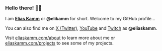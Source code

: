 ### Hello there! 👋🏻

I am [**Elias Kamm**](https://eliaskamm.com/) or **@elikamm** for short. Welcome to my GitHub profile...

You can also find me on [X (Twitter)](https://x.com/eliaskamm), [YouTube](https://www.youtube.com/@eliaskamm) and [Twitch](https://twitch.tv/eliaskamm) as **@eliaskamm**.

Visit [eliaskamm.com/about](https://eliaskamm.com/about/) to learn more about me or [eliaskamm.com/projects](https://eliaskamm.com/projects/) to see some of my projects.

<!--
**elikamm/elikamm** is a ✨ _special_ ✨ repository because its `README.md` (this file) appears on your GitHub profile.

Here are some ideas to get you started:

- 🔭 I’m currently working on ...
- 🌱 I’m currently learning ...
- 👯 I’m looking to collaborate on ...
- 🤔 I’m looking for help with ...
- 💬 Ask me about ...
- 📫 How to reach me: ...
- 😄 Pronouns: ...
- ⚡ Fun fact: ...
-->
